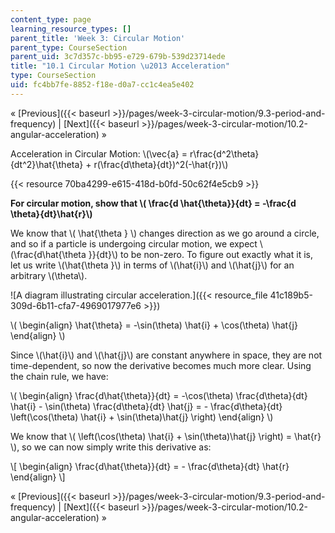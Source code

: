 ```yaml
---
content_type: page
learning_resource_types: []
parent_title: 'Week 3: Circular Motion'
parent_type: CourseSection
parent_uid: 3c7d357c-bb95-e729-679b-539d23714ede
title: "10.1 Circular Motion \u2013 Acceleration"
type: CourseSection
uid: fc4bb7fe-8852-f18e-d0a7-cc1c4ea5e402
---
```


« [Previous]({{< baseurl >}}/pages/week-3-circular-motion/9.3-period-and-frequency) | [Next]({{< baseurl >}}/pages/week-3-circular-motion/10.2-angular-acceleration) »

Acceleration in Circular Motion: \\(\\vec{a} = r\\frac{d^2\\theta}{dt^2}\\hat{\\theta} + r(\\frac{d\\theta}{dt})^2(-\\hat{r})\\)

{{< resource 70ba4299-e615-418d-b0fd-50c62f4e5cb9 >}}

**For circular motion, show that \\( \\frac{d \\hat{\\theta}}{dt} = -\\frac{d \\theta}{dt}\\hat{r}\\)**

We know that \\( \\hat{\\theta } \\) changes direction as we go around a circle, and so if a particle is undergoing circular motion, we expect \\(\\frac{d\\hat{\\theta }}{dt}\\) to be non-zero. To figure out exactly what it is, let us write \\(\\hat{\\theta }\\) in terms of \\(\\hat{i}\\) and \\(\\hat{j}\\) for an arbitrary \\(\\theta\\).

![A diagram illustrating circular acceleration.]({{< resource_file 41c189b5-309d-6b11-cfa7-4969017977e6 >}})

\\( \\begin{align} \\hat{\\theta} = -\\sin(\\theta) \\hat{i} + \\cos(\\theta) \\hat{j} \\end{align} \\)

Since \\(\\hat{i}\\) and \\(\\hat{j}\\) are constant anywhere in space, they are not time-dependent, so now the derivative becomes much more clear. Using the chain rule, we have:

\\( \\begin{align} \\frac{d\\hat{\\theta}}{dt} = -\\cos(\\theta) \\frac{d\\theta}{dt} \\hat{i} - \\sin(\\theta) \\frac{d\\theta}{dt} \\hat{j} = - \\frac{d\\theta}{dt} \\left(\\cos(\\theta) \\hat{i} + \\sin(\\theta)\\hat{j} \\right) \\end{align} \\)

We know that \\( \\left(\\cos(\\theta) \\hat{i} + \\sin(\\theta)\\hat{j} \\right) = \\hat{r} \\), so we can now simply write this derivative as:

\\\[ \\begin{align} \\frac{d\\hat{\\theta}}{dt} = - \\frac{d\\theta}{dt} \\hat{r} \\end{align} \\\]

« [Previous]({{< baseurl >}}/pages/week-3-circular-motion/9.3-period-and-frequency) | [Next]({{< baseurl >}}/pages/week-3-circular-motion/10.2-angular-acceleration) »